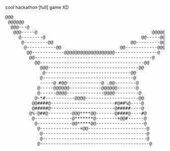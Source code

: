 cool hackathon [full] game XD

<pre>
@@@
 @@@@@@                                                           
  @@@---@                                                    @@@@@
   @@@-----@                                           @@@@@@@@@@ 
     @--------@                                    @@-----@@@@@   
      @---------@@                             @@---------@@@@    
       @-----------@@                      @@------------@@@      
        @@------------@@@@@@@@@@@@@@@@@@@----------------@        
         @@--------------------------------------------@          
           @@---------------------------------------@@            
             @@@----------------------------------@@              
              @--------------------------------@@                 
             @----------------------------------@                 
             -----@ #@@-------------@ .@@--------@                
            @-----@@@@@@------------@@@@@@-------@                
            @------@@@@--------------@@@@---------@               
           @-*#-----------@@@@--------------------@@              
          @@####@------------------------#@##%@----@              
          @#####@------------------------@#####----@              
         @%-@##@---------@@@****@@-------@####@----#@             
          @--------------@*******@--------+@@#------@             
           @-------------@@*****@@------------------@             
            @---------------=@@----------------------@            
             @---------------------------------------@            
             @---------------------------------------@            
            @-----------------------------------------@ 
</pre>
